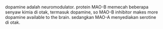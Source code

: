 dopamine adalah neuromodulator. protein MAO-B memecah beberapa senyaw kimia di otak, termasuk dopamine, so MAO-B inhibitor makes more dopamine available to the brain. sedangkan MAO-A menyediakan serotine di otak. 